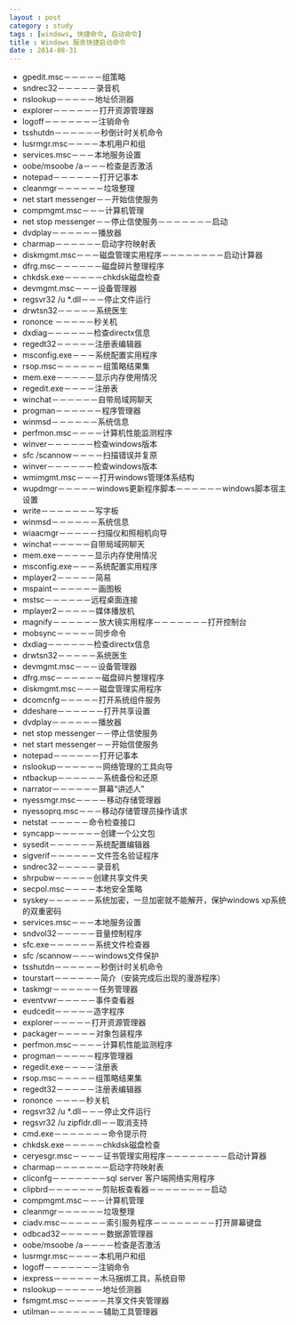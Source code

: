 ```yaml
---
layout : post
category : study
tags : [windows, 快捷命令, 启动命令]
title : Windows 服务快捷启动命令
date : 2014-08-31
---
```


- gpedit.msc－－－－－组策略
- sndrec32－－－－－录音机
- nslookup－－－－－地址侦测器
- explorer－－－－－－打开资源管理器
- logoff－－－－－－－注销命令
- tsshutdn－－－－－－秒倒计时关机命令
- lusrmgr.msc－－－－本机用户和组
- services.msc－－－本地服务设置
- oobe/msoobe /a－－－检查是否激活
- notepad－－－－－－打开记事本
- cleanmgr－－－－－－垃圾整理
- net start messenger－－开始信使服务
- compmgmt.msc－－－计算机管理
- net stop messenger－－停止信使服务－－－－－－－启动
- dvdplay－－－－－－播放器
- charmap－－－－－－启动字符映射表
- diskmgmt.msc－－－磁盘管理实用程序－－－－－－－－启动计算器
- dfrg.msc－－－－－－磁盘碎片整理程序
- chkdsk.exe－－－－－chkdsk磁盘检查
- devmgmt.msc－－－设备管理器
- regsvr32 /u *.dll－－－停止文件运行
- drwtsn32－－－－－系统医生
- rononce －－－－－秒关机
- dxdiag－－－－－－检查directx信息
- regedt32－－－－－注册表编辑器
- msconfig.exe－－－系统配置实用程序
- rsop.msc－－－－－－组策略结果集
- mem.exe－－－－－显示内存使用情况
- regedit.exe－－－－注册表
- winchat－－－－－－自带局域网聊天
- progman－－－－－－程序管理器
- winmsd－－－－－－系统信息
- perfmon.msc－－－－计算机性能监测程序
- winver－－－－－－检查windows版本
- sfc /scannow－－－－扫描错误并复原
- winver－－－－－－检查windows版本
- wmimgmt.msc－－－打开windows管理体系结构
- wupdmgr－－－－－windows更新程序脚本－－－－－－windows脚本宿主设置
- write－－－－－－－写字板
- winmsd－－－－－－系统信息
- wiaacmgr－－－－－扫描仪和照相机向导
- winchat－－－－－自带局域网聊天
- mem.exe－－－－－显示内存使用情况
- msconfig.exe－－－系统配置实用程序 
- mplayer2－－－－－简易
- mspaint－－－－－－画图板
- mstsc－－－－－－远程桌面连接
- mplayer2－－－－－媒体播放机
- magnify－－－－－－放大镜实用程序－－－－－－－打开控制台
- mobsync－－－－－同步命令
- dxdiag－－－－－－检查directx信息
- drwtsn32－－－－－系统医生
- devmgmt.msc－－－设备管理器
- dfrg.msc－－－－－－磁盘碎片整理程序
- diskmgmt.msc－－－磁盘管理实用程序
- dcomcnfg－－－－－打开系统组件服务
- ddeshare－－－－－－打开共享设置
- dvdplay－－－－－－播放器
- net stop messenger－－停止信使服务
- net start messenger－－开始信使服务
- notepad－－－－－－打开记事本
- nslookup－－－－－－网络管理的工具向导
- ntbackup－－－－－－系统备份和还原
- narrator－－－－－－屏幕“讲述人”
- nyessmgr.msc－－－－移动存储管理器
- nyessoprq.msc－－－移动存储管理员操作请求
- netstat －－－－－命令检查接口
- syncapp－－－－－－创建一个公文包
- sysedit－－－－－－系统配置编辑器
- sigverif－－－－－－文件签名验证程序
- sndrec32－－－－－录音机
- shrpubw－－－－－创建共享文件夹
- secpol.msc－－－－本地安全策略
- syskey－－－－－－系统加密，一旦加密就不能解开，保护windows xp系统的双重密码
- services.msc－－－本地服务设置
- sndvol32－－－－－音量控制程序
- sfc.exe－－－－－－系统文件检查器
- sfc /scannow－－－windows文件保护
- tsshutdn－－－－－－秒倒计时关机命令
- tourstart－－－－－－简介（安装完成后出现的漫游程序）
- taskmgr－－－－－－任务管理器
- eventvwr－－－－－事件查看器
- eudcedit－－－－－造字程序
- explorer－－－－－打开资源管理器
- packager－－－－－对象包装程序
- perfmon.msc－－－－计算机性能监测程序
- progman－－－－－程序管理器
- regedit.exe－－－－注册表
- rsop.msc－－－－－组策略结果集
- regedt32－－－－－注册表编辑器
- rononce －－－－秒关机
- regsvr32 /u *.dll－－－停止文件运行
- regsvr32 /u zipfldr.dll－－取消支持
- cmd.exe－－－－－－－命令提示符
- chkdsk.exe－－－－－chkdsk磁盘检查
- ceryesgr.msc－－－－证书管理实用程序－－－－－－－－启动计算器
- charmap－－－－－－－启动字符映射表
- cliconfg－－－－－－－sql server 客户端网络实用程序
- clipbrd－－－－－－－剪贴板查看器－－－－－－－－启动
- compmgmt.msc－－－计算机管理
- cleanmgr－－－－－－垃圾整理
- ciadv.msc－－－－－－索引服务程序－－－－－－－－打开屏幕键盘
- odbcad32－－－－－－数据源管理器
- oobe/msoobe /a－－－－检查是否激活
- lusrmgr.msc－－－－本机用户和组
- logoff－－－－－－－注销命令
- iexpress－－－－－－木马捆绑工具，系统自带
- nslookup－－－－－－地址侦测器
- fsmgmt.msc－－－－－共享文件夹管理器
- utilman－－－－－－－辅助工具管理器

